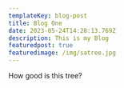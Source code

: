 ```yaml
---
templateKey: blog-post
title: Blog One
date: 2023-05-24T14:28:13.769Z
description: This is my Blog
featuredpost: true
featuredimage: /img/satree.jpg
---
```

How good is this tree?